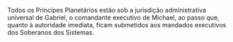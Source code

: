 ﻿Todos os Príncipes Planetários estão sob a jurisdição administrativa universal de Gabriel, o comandante executivo de Michael, ao passo que, quanto à autoridade imediata, ficam submetidos aos mandados executivos dos Soberanos dos Sistemas.